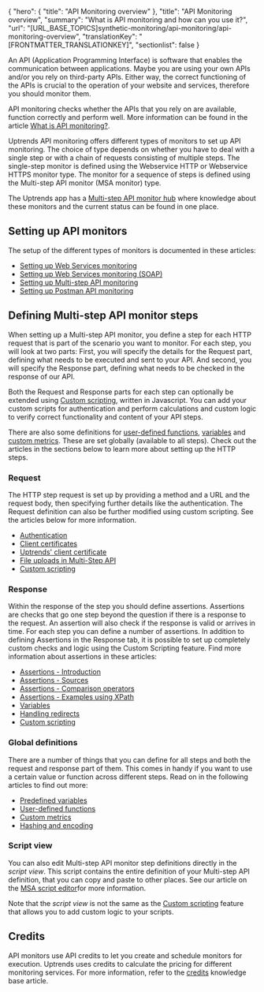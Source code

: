 {
  "hero": {
    "title": "API Monitoring overview"
  },
  "title": "API Monitoring overview",
  "summary": "What is API monitoring and how can you use it?",
  "url": "[URL_BASE_TOPICS]synthetic-monitoring/api-monitoring/api-monitoring-overview",
  "translationKey": "[FRONTMATTER_TRANSLATIONKEY]",
  "sectionlist": false
}

An API (Application Programming Interface) is software that enables the communication between applications. Maybe you are using your own APIs and/or you rely on third-party APIs. Either way, the correct functioning of the APIs is crucial to the operation of your website and services, therefore you should monitor them.

API monitoring checks whether the APIs that you rely on are available, function correctly and perform well. More information can be found in the article [What is API monitoring?]([LINK_URL_1]).

Uptrends API monitoring offers different types of monitors to set up API monitoring. The choice of type depends on whether you have to deal with a single step or with a chain of requests consisting of multiple steps. The single-step monitor is defined using the Webservice HTTP or Webservice HTTPS monitor type. The monitor for a sequence of steps is defined using the Multi-step API monitor (MSA monitor) type.

The Uptrends app has a [Multi-step API monitor hub]([LINK_URL_2]) where knowledge about these monitors and the current status can be found in one place.

## Setting up API monitors

The setup of the different types of monitors is documented in these articles:

-   [Setting up Web Services monitoring]([LINK_URL_3])
-   [Setting up Web Services monitoring (SOAP)]([LINK_URL_4])
-   [Setting up Multi-step API monitoring]([LINK_URL_5])
-   [Setting up Postman API monitoring]([LINK_URL_6])

## Defining Multi-step API monitor steps

When setting up a Multi-step API monitor, you define a step for each HTTP request that is part of the scenario you want to monitor. For each step, you will look at two parts: First, you will specify the details for the Request part, defining what needs to be executed and sent to your API. And second, you will specify the Response part, defining what needs to be checked in the response of our API.

Both the Request and Response parts for each step can optionally be extended using [Custom scripting]([LINK_URL_7]), written in Javascript. You can add your custom scripts for authentication and perform calculations and custom logic to verify correct functionality and content of your API steps.

There are also some definitions for [user-defined functions]([LINK_URL_8]), [variables]([LINK_URL_9]) and [custom metrics]([LINK_URL_10]). These are set globally (available to all steps). Check out the articles in the sections below to learn more about setting up the HTTP steps.

### Request

The HTTP step request is set up by providing a method and a URL and the request body, then specifying further details like the authentication. The Request definition can also be further modified using custom scripting. See the articles below for more information.

-   [Authentication]([LINK_URL_11])
-   [Client certificates]([LINK_URL_12])
-   [Uptrends' client certificate]([LINK_URL_13])
-   [File uploads in Multi-Step API]([LINK_URL_14])
- [Custom scripting]([LINK_URL_15])

### Response

Within the response of the step you should define assertions. Assertions are checks that go one step beyond the question if there is a response to the request. An assertion will also check if the response is valid or arrives in time. For each step you can define a number of assertions. In addition to defining Assertions in the Response tab, it is possible to set up completely custom checks and logic using the Custom Scripting feature. Find more information about assertions in these articles:

-   [Assertions - Introduction]([LINK_URL_16])
-   [Assertions - Sources]([LINK_URL_17])
-   [Assertions - Comparison operators]([LINK_URL_18])
-   [Assertions - Examples using XPath]([LINK_URL_19])
-   [Variables]([LINK_URL_20])
-   [Handling redirects]([LINK_URL_21])
- [Custom scripting]([LINK_URL_22])

### Global definitions

There are a number of things that you can define for all steps and both the request and response part of them. This comes in handy if you want to use a certain value or function across different steps. Read on in the following articles to find out more:

-   [Predefined variables]([LINK_URL_23])
-   [User-defined functions]([LINK_URL_24])
-   [Custom metrics]([LINK_URL_25])
-   [Hashing and encoding]([LINK_URL_26])

### Script view

You can also edit Multi-step API monitor step definitions directly in the *script view*. This script contains the entire definition of your Multi-step API definition, that you can copy and paste to other places. See our article on the [MSA script editor]([LINK_URL_27])for more information.

Note that the *script view* is not the same as the [Custom scripting]([LINK_URL_28]) feature that allows you to add custom logic to your scripts.

## Credits

API monitors use API credits to let you create and schedule monitors for execution. Uptrends uses credits to calculate the pricing for different monitoring services. For more information, refer to the [credits]([LINK_URL_29]) knowledge base article.
